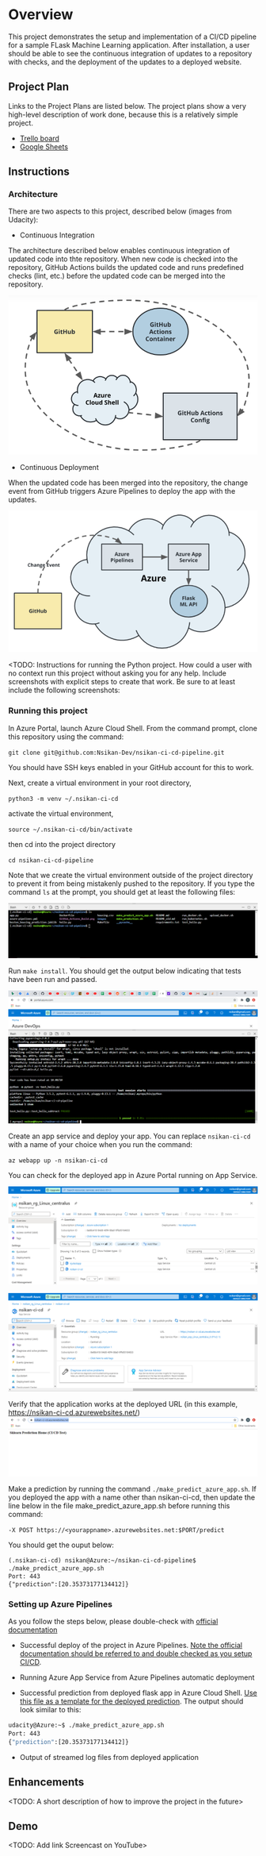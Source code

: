 # Overview

This project demonstrates the setup and implementation of a CI/CD pipeline for a sample FLask Machine Learning application. After installation, a user should be able to see the continuous integration of updates to a repository with checks, and the deployment of the updates to a deployed website.

## Project Plan
Links to the Project Plans are listed below. The project plans show a very high-level description of work done, because this is a relatively simple project.
* [Trello board](https://trello.com/b/cMsRJ25q/build-ci-cd-pipeline)
* [Google Sheets](https://docs.google.com/spreadsheets/d/1zsZ4W2GNF-WPjgAXUryizli8ggC4jflC1hApE9sZ5U4/edit#gid=1348135932)

## Instructions
 
### Architecture
There are two aspects to this project, described below (images from Udacity):

- Continuous Integration

The architecture described below enables continuous integration of updated code into thte repository. When new code is checked into the repository, GitHub Actions builds the updated code and runs predefined checks (lint, etc.) before the updated code can be merged into the repository.

![CI](CI_Architecture.png)

- Continuous Deployment

When the updated code has been merged into the repository, the change event from GitHub triggers Azure Pipelines to deploy the app with the updates.

![CD](CD_Architecture.png)

<TODO:  Instructions for running the Python project.  How could a user with no context run this project without asking you for any help.  Include screenshots with explicit steps to create that work. Be sure to at least include the following screenshots:

### Running this project

In Azure Portal, launch Azure Cloud Shell. From the command prompt, clone this repository using the command:

`git clone git@github.com:Nsikan-Dev/nsikan-ci-cd-pipeline.git`

You should have SSH keys enabled in your GitHub account for this to work.

Next, create a virtual environment in your root directory,

`python3 -m venv ~/.nsikan-ci-cd`

activate the virtual environment,

`source ~/.nsikan-ci-cd/bin/activate`

then cd into the project directory

`cd nsikan-ci-cd-pipeline`

Note that we create the virtual environment outside of the project directory to prevent it from being mistakenly pushed to the repository. If you type the command `ls` at the prompt, you should get at least the following files:

![Cloned](Cloned_repo.png)

Run `make install`. You should get the output below indicating that tests have been run and passed.

![makeAll](Make_all_outputs.png)

Create an app service and deploy your app. You can replace `nsikan-ci-cd` with a name of your choice when you run the command:

`az webapp up -n nsikan-ci-cd`

You can check for the deployed app in Azure Portal running on App Service.

![azApp](webAppInAzure.png)

![azApp2](webAppInAzure2.png)

Verify that the application works at the deployed URL (in this example, https://nsikan-ci-cd.azurewebsites.net/)
![site](liveSite.png)

Make a prediction by running the command `./make_predict_azure_app.sh`. If you deployed the app with a name other than nsikan-ci-cd, then update the line below in the file make_predict_azure_app.sh before running this command:

`-X POST https://<yourappname>.azurewebsites.net:$PORT/predict`

You should get the ouput below:

```
(.nsikan-ci-cd) nsikan@Azure:~/nsikan-ci-cd-pipeline$ ./make_predict_azure_app.sh
Port: 443
{"prediction":[20.35373177134412]}
```

### Setting up Azure Pipelines
As you follow the steps below, please double-check with [official documentation](https://docs.microsoft.com/en-us/azure/devops/pipelines/ecosystems/python-webapp?view=azure-devops)

* Successful deploy of the project in Azure Pipelines.  [Note the official documentation should be referred to and double checked as you setup CI/CD](https://docs.microsoft.com/en-us/azure/devops/pipelines/ecosystems/python-webapp?view=azure-devops).

* Running Azure App Service from Azure Pipelines automatic deployment

* Successful prediction from deployed flask app in Azure Cloud Shell.  [Use this file as a template for the deployed prediction](https://github.com/udacity/nd082-Azure-Cloud-DevOps-Starter-Code/blob/master/C2-AgileDevelopmentwithAzure/project/starter_files/flask-sklearn/make_predict_azure_app.sh).
The output should look similar to this:

```bash
udacity@Azure:~$ ./make_predict_azure_app.sh
Port: 443
{"prediction":[20.35373177134412]}
```

* Output of streamed log files from deployed application

> 

## Enhancements

<TODO: A short description of how to improve the project in the future>

## Demo 

<TODO: Add link Screencast on YouTube>


